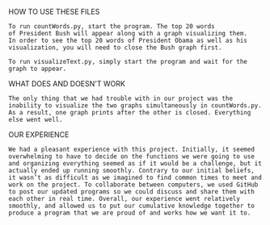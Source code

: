 HOW TO USE THESE FILES

	To run countWords.py, start the program. The top 20 words
	of President Bush will appear along with a graph visualizing them.
	In order to see the top 20 words of President Obama as well as his
	visualization, you will need to close the Bush graph first.
	
	To run visualizeText.py, simply start the program and wait for the
	graph to appear.
	
WHAT DOES AND DOESN'T WORK

	The only thing that we had trouble with in our project was the inability to visualize the two graphs simultaneously in countWords.py. As a result, one graph prints after the other is closed. Everything else went well.

OUR EXPERIENCE

	We had a pleasant experience with this project. Initially, it seemed overwhelming to have to decide on the functions we were going to use and organizing everything seemed as if it would be a challenge, but it actually ended up running smoothly. Contrary to our initial beliefs, it wasn’t as difficult as we imagined to find common times to meet and work on the project. To collaborate between computers, we used GitHub to post our updated programs so we could discuss and share them with each other in real time. Overall, our experience went relatively smoothly, and allowed us to put our cumulative knowledge together to produce a program that we are proud of and works how we want it to.
